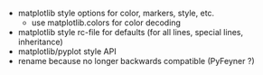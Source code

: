 * matplotlib style options for color, markers, style, etc.
	* use matplotlib.colors for color decoding
* matplotlib style rc-file for defaults (for all lines, special lines, inheritance)
* matplotlib/pyplot style API
* rename because no longer backwards compatible (PyFeyner ?)
